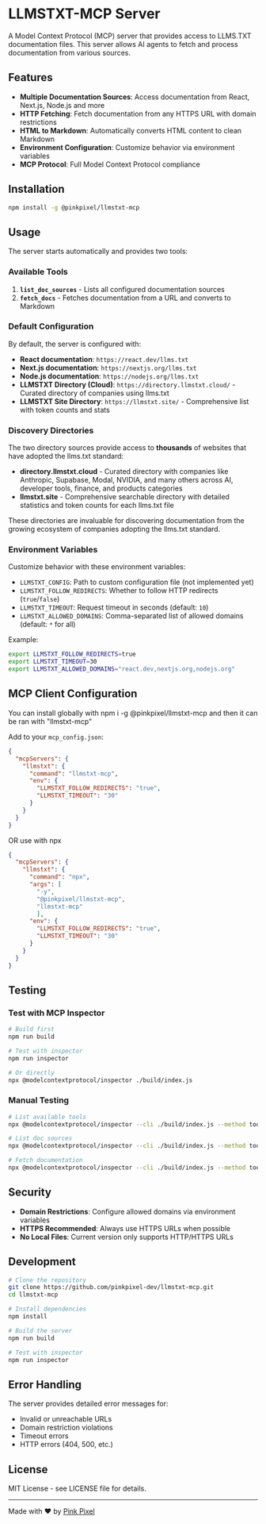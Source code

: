 # LLMSTXT-MCP Server

A Model Context Protocol (MCP) server that provides access to LLMS.TXT documentation files. This server allows AI agents to fetch and process documentation from various sources.

## Features

- **Multiple Documentation Sources**: Access documentation from React, Next.js, Node.js and more
- **HTTP Fetching**: Fetch documentation from any HTTPS URL with domain restrictions
- **HTML to Markdown**: Automatically converts HTML content to clean Markdown
- **Environment Configuration**: Customize behavior via environment variables
- **MCP Protocol**: Full Model Context Protocol compliance

## Installation

```bash
npm install -g @pinkpixel/llmstxt-mcp
```

## Usage

The server starts automatically and provides two tools:

### Available Tools

1. **`list_doc_sources`** - Lists all configured documentation sources
2. **`fetch_docs`** - Fetches documentation from a URL and converts to Markdown

### Default Configuration

By default, the server is configured with:
- **React documentation**: `https://react.dev/llms.txt`
- **Next.js documentation**: `https://nextjs.org/llms.txt`
- **Node.js documentation**: `https://nodejs.org/llms.txt`
- **LLMSTXT Directory (Cloud)**: `https://directory.llmstxt.cloud/` - Curated directory of companies using llms.txt
- **LLMSTXT Site Directory**: `https://llmstxt.site/` - Comprehensive list with token counts and stats

### Discovery Directories

The two directory sources provide access to **thousands** of websites that have adopted the llms.txt standard:

- **directory.llmstxt.cloud** - Curated directory with companies like Anthropic, Supabase, Modal, NVIDIA, and many others across AI, developer tools, finance, and products categories
- **llmstxt.site** - Comprehensive searchable directory with detailed statistics and token counts for each llms.txt file

These directories are invaluable for discovering documentation from the growing ecosystem of companies adopting the llms.txt standard.

### Environment Variables

Customize behavior with these environment variables:

- `LLMSTXT_CONFIG`: Path to custom configuration file (not implemented yet)
- `LLMSTXT_FOLLOW_REDIRECTS`: Whether to follow HTTP redirects (`true`/`false`)
- `LLMSTXT_TIMEOUT`: Request timeout in seconds (default: `10`)
- `LLMSTXT_ALLOWED_DOMAINS`: Comma-separated list of allowed domains (default: `*` for all)

Example:
```bash
export LLMSTXT_FOLLOW_REDIRECTS=true
export LLMSTXT_TIMEOUT=30
export LLMSTXT_ALLOWED_DOMAINS="react.dev,nextjs.org,nodejs.org"
```

## MCP Client Configuration

You can install globally with npm i -g @pinkpixel/llmstxt-mcp and then it can be ran with "llmstxt-mcp"

Add to your `mcp_config.json`:


```json
{
  "mcpServers": {
    "llmstxt": {
      "command": "llmstxt-mcp",
      "env": {
        "LLMSTXT_FOLLOW_REDIRECTS": "true",
        "LLMSTXT_TIMEOUT": "30"
      }
    }
  }
}
```

OR use with npx


```json
{
  "mcpServers": {
    "llmstxt": {
      "command": "npx",
      "args": [
        "-y",
        "@pinkpixel/llmstxt-mcp",
        "llmstxt-mcp"
        ],
      "env": {
        "LLMSTXT_FOLLOW_REDIRECTS": "true",
        "LLMSTXT_TIMEOUT": "30"
      }
    }
  }
}
```


## Testing

### Test with MCP Inspector

```bash
# Build first
npm run build

# Test with inspector
npm run inspector

# Or directly
npx @modelcontextprotocol/inspector ./build/index.js
```

### Manual Testing

```bash
# List available tools
npx @modelcontextprotocol/inspector --cli ./build/index.js --method tools/list

# List doc sources
npx @modelcontextprotocol/inspector --cli ./build/index.js --method tools/call --tool-name list_doc_sources

# Fetch documentation
npx @modelcontextprotocol/inspector --cli ./build/index.js --method tools/call --tool-name fetch_docs --tool-arg url="https://example.com"
```

## Security

- **Domain Restrictions**: Configure allowed domains via environment variables
- **HTTPS Recommended**: Always use HTTPS URLs when possible
- **No Local Files**: Current version only supports HTTP/HTTPS URLs

## Development

```bash
# Clone the repository
git clone https://github.com/pinkpixel-dev/llmstxt-mcp.git
cd llmstxt-mcp

# Install dependencies
npm install

# Build the server
npm run build

# Test with inspector
npm run inspector
```

## Error Handling

The server provides detailed error messages for:
- Invalid or unreachable URLs
- Domain restriction violations 
- Timeout errors
- HTTP errors (404, 500, etc.)

## License

MIT License - see LICENSE file for details.

---
Made with ❤️ by [Pink Pixel](https://pinkpixel.dev)
